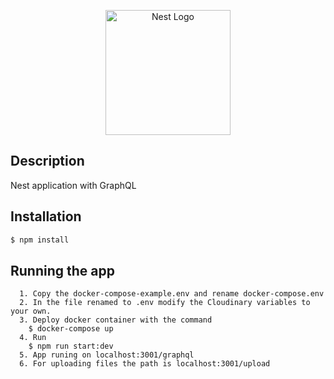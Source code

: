 <p align="center">
  <a href="http://nestjs.com/" target="blank"><img src="https://nestjs.com/img/logo-small.svg" width="200" alt="Nest Logo" /></a>
</p>

## Description

Nest application with GraphQL

## Installation

```bash
$ npm install
```

## Running the app 

```
  1. Copy the docker-compose-example.env and rename docker-compose.env
  2. In the file renamed to .env modify the Cloudinary variables to your own.
  3. Deploy docker container with the command 
    $ docker-compose up
  4. Run
    $ npm run start:dev
  5. App runing on localhost:3001/graphql
  6. For uploading files the path is localhost:3001/upload
```